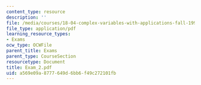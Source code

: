 ```yaml
---
content_type: resource
description: ''
file: /media/courses/18-04-complex-variables-with-applications-fall-1999/a569e09a8777649d6bb6f49c272101fb_Exam_2.pdf
file_type: application/pdf
learning_resource_types:
- Exams
ocw_type: OCWFile
parent_title: Exams
parent_type: CourseSection
resourcetype: Document
title: Exam_2.pdf
uid: a569e09a-8777-649d-6bb6-f49c272101fb
---
```

